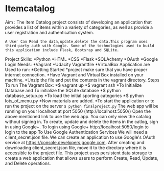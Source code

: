 # Itemcatalog
Aim :
         The Item Catalog project consists of developing an application that provides a list of items within a variety of categories, as well as provide a user registration and authentication system.

    A User Can Read the data,update,delete the data.This program uses third-party auth with Google. Some of the technologies used to build this application include Flask, Bootsrap and SQLite.

Project Skills:
*Python
*HTML
*CSS
*Flask
*SQLAchemy
*OAuth
*Google Login
Needs:
 *Vagrant
 *Udacity Vagrantfile
 *VirtualBox
Application are Used to run:
*Getting Started
*project make sure that you have proper internet connection.
*Have Vagrant and Virtual Box installed on your machine.
*Unzip the file and put the contents in the vagrant directory.
Steps To run The Vagrant Box:
*$ vagrant up
*$ vagrant ssh
*To Initialize Database and To initialize the SQLite database
*$ python database_setup.py
*To load the initial sporting categories
*$ python lots_of_menu.py
*Now materials are added.
*To start the application or to run the project on the server
`$ python finalproject.py`
The web app will be running on your localhost at port 5050 (http://localhost:5050/)
Open the above mentioned link to use the web app.
You can only view the catalog without signing in.
To create, update and delete the items in the catlog, sign in using Google+.
To login using Google+ http://localhost:5050/login to login to the app
To Use Google Authentication Services
We will need a client_secret.json file.
We can create an application to use Google's OAuth service at https://console.developers.google.com. After creating and downloading client_secret.json file, move it to the directory where it is accessible to the project file. This project uses persistent data storage to create a web application that allows users to perform Create, Read, Update, and Delete operations.
